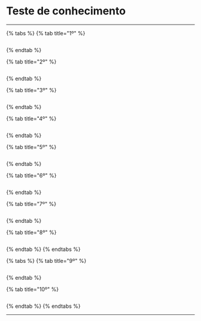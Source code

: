 # Teste de conhecimento

***

{% tabs %}
{% tab title="1º" %}
<figure><img src="../../.gitbook/assets/image (58).png" alt=""><figcaption></figcaption></figure>
{% endtab %}

{% tab title="2º" %}
<figure><img src="../../.gitbook/assets/image (60).png" alt=""><figcaption></figcaption></figure>
{% endtab %}

{% tab title="3º" %}
<figure><img src="../../.gitbook/assets/image (61).png" alt=""><figcaption></figcaption></figure>
{% endtab %}

{% tab title="4º" %}
<figure><img src="../../.gitbook/assets/image (77).png" alt=""><figcaption></figcaption></figure>
{% endtab %}

{% tab title="5º" %}
<figure><img src="../../.gitbook/assets/image (78).png" alt=""><figcaption></figcaption></figure>
{% endtab %}

{% tab title="6º" %}
<figure><img src="../../.gitbook/assets/image (9) (1).png" alt=""><figcaption></figcaption></figure>
{% endtab %}

{% tab title="7º" %}
<figure><img src="../../.gitbook/assets/image (10) (1).png" alt=""><figcaption></figcaption></figure>
{% endtab %}

{% tab title="8º" %}
<figure><img src="../../.gitbook/assets/image (27).png" alt=""><figcaption></figcaption></figure>
{% endtab %}
{% endtabs %}

{% tabs %}
{% tab title="9º" %}
<figure><img src="../../.gitbook/assets/image (8).png" alt=""><figcaption></figcaption></figure>
{% endtab %}

{% tab title="10º" %}
<figure><img src="../../.gitbook/assets/image (9).png" alt=""><figcaption></figcaption></figure>
{% endtab %}
{% endtabs %}

***
